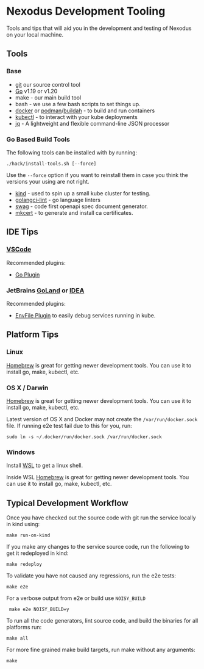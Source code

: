 # Nexodus Development Tooling

Tools and tips that will aid you in the development and testing of Nexodus on your local machine.

## Tools

### Base

* [git](https://git-scm.com/) our source control tool
* [Go](https://go.dev/dl/) v1.19 or v1.20
* make - our main build tool
* bash - we use a few bash scripts to set things up.
* [docker](https://www.docker.com) or [podman](https://podman.io/)/[buildah](https://buildah.io/) - to build and run containers
* [kubectl](https://kubernetes.io/docs/tasks/tools/) - to interact with your kube deployments
* [jq](https://stedolan.github.io/jq/) - A lightweight and flexible command-line JSON processor

### Go Based Build Tools

The following tools can be installed with by running:

    ./hack/install-tools.sh [--force]

Use the `--force` option if you want to reinstall them in case you think the versions your using are not right.

* [kind](https://kind.sigs.k8s.io/) - used to spin up a small kube cluster for testing.
* [golangci-lint](https://golangci-lint.run/) - go language linters
* [swag](github.com/swaggo/swag) - code first openapi spec document generator.
* [mkcert](https://github.com/FiloSottile/mkcert) - to generate and install ca certificates.

## IDE Tips

### [VSCode](https://code.visualstudio.com/)

Recommended plugins:

* [Go Plugin](https://marketplace.visualstudio.com/items?itemName=golang.Go)

### JetBrains [GoLand](https://www.jetbrains.com/go/) or [IDEA](https://www.jetbrains.com/idea/)

Recommended plugins:

* [EnvFile Plugin](https://plugins.jetbrains.com/plugin/7861-envfile) to easily debug services running in kube.

## Platform Tips

### Linux

[Homebrew](https://brew.sh/) is great for getting newer development tools.  You can use it to install go, make, kubectl, etc.

### OS X / Darwin

[Homebrew](https://brew.sh/) is great for getting newer development tools.  You can use it to install go, make, kubectl, etc.

Latest version of OS X and Docker may not create the `/var/run/docker.sock` file.  If running e2e test fail due to this for you, run:

    sudo ln -s ~/.docker/run/docker.sock /var/run/docker.sock

### Windows

Install [WSL](https://learn.microsoft.com/en-us/windows/wsl/install) to get a linux shell.

Inside WSL [Homebrew](https://brew.sh/) is great for getting newer development tools.  You can use it to install go, make, kubectl, etc.

## Typical Development Workflow

Once you have checked out the source code with git run the service locally in kind using:

    make run-on-kind

If you make any changes to the service source code, run the following to get it redeployed in kind:

    make redeploy 

To validate you have not caused any regressions, run the e2e tests:

    make e2e

For a verbose output from e2e or build use `NOISY_BUILD`

     make e2e NOISY_BUILD=y

To run all the code generators, lint source code, and build the binaries for all platforms run:

    make all

For more fine grained make build targets, run make without any arguments:

    make
